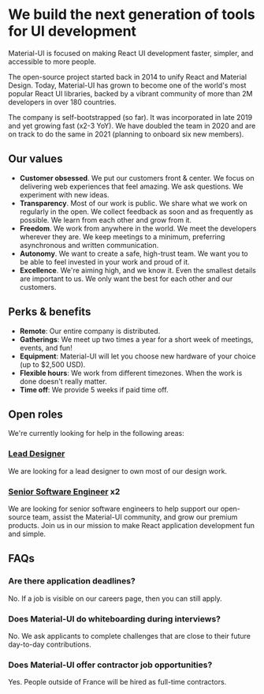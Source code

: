 # We build the next generation of tools for UI development

<p class="description">Material-UI is focused on making React UI development faster, simpler, and accessible to more people.</p>

The open-source project started back in 2014 to unify React and Material Design. Today, Material-UI has grown to become one of the world's most popular React UI libraries, backed by a vibrant community of more than 2M developers in over 180 countries.

The company is self-bootstrapped (so far). It was incorporated in late 2019 and yet growing fast (x2-3 YoY). We have doubled the team in 2020 and are on track to do the same in 2021 (planning to onboard six new members).

## Our values

- **Customer obsessed**. We put our customers front & center. We focus on delivering web experiences that feel amazing. We ask questions. We experiment with new ideas.
- **Transparency**. Most of our work is public. We share what we work on regularly in the open. We collect feedback as soon and as frequently as possible. We learn from each other and
grow from it.
- **Freedom**. We work from anywhere in the world. We meet the developers wherever they are. We keep meetings to a minimum, preferring asynchronous and written communication.
- **Autonomy**. We want to create a safe, high-trust team. We want you to be able to feel invested in your work and proud of it.
- **Excellence**. We're aiming high, and we know it. Even the smallest details are important to us. We only want the best for each other and our customers.

## Perks & benefits

- **Remote**: Our entire company is distributed.
- **Gatherings**: We meet up two times a year for a short week of meetings, events, and fun!
- **Equipment**: Material-UI will let you choose new hardware of your choice (up to $2,500 USD).
- **Flexible hours**: We work from different timezones. When the work is done doesn't really matter.
- **Time off**: We provide 5 weeks if paid time off.

## Open roles

We're currently looking for help in the following areas:

### [Lead Designer](/company/lead-designer/)

We are looking for a lead designer to own most of our design work.

### [Senior Software Engineer](/company/software-engineer/) x2

We are looking for senior software engineers to help support our open-source team, assist the Material-UI community, and grow our premium products. Join us in our mission to make React application development fun and simple.

## FAQs

### Are there application deadlines?

No. If a job is visible on our careers page, then you can still apply.

### Does Material-UI do whiteboarding during interviews?

No. We ask applicants to complete challenges that are close to their future day-to-day contributions.

### Does Material-UI offer contractor job opportunities?

Yes. People outside of France will be hired as full-time contractors.
